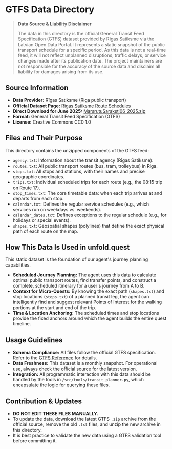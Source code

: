 # GTFS Data Directory

> **Data Source & Liability Disclaimer**
>
> The data in this directory is the official General Transit Feed Specification (GTFS) dataset provided by Rīgas Satiksme via the Latvian Open Data Portal. It represents a static snapshot of the public transport schedule for a specific period. As this data is not a real-time feed, it will not reflect unplanned disruptions, traffic delays, or service changes made after its publication date. The project maintainers are not responsible for the accuracy of the source data and disclaim all liability for damages arising from its use.

## Source Information

-   **Data Provider:** Rīgas Satiksme (Riga public transport)
-   **Official Dataset Page:** [Rīgas Satiksme Route Schedules](https://data.gov.lv/dati/lv/dataset/marsrutu-saraksti-rigas-satiksme-sabiedriskajam-transportam)
-   **Direct Download for June 2025:** [MarsrutuSaraksti06_2025.zip](https://data.gov.lv/dati/dataset/6d78358a-0095-4ce3-b119-6cde5d0ac54f/resource/5bda805a-bb3e-4327-8580-7a6954a1551d/download/marsrutusaraksti06_2025.zip)
-   **Format:** General Transit Feed Specification (GTFS)
-   **License:** Creative Commons CC0 1.0

## Files and Their Purpose

This directory contains the unzipped components of the GTFS feed:

-   `agency.txt`: Information about the transit agency (Rīgas Satiksme).
-   `routes.txt`: All public transport routes (bus, tram, trolleybus) in Riga.
-   `stops.txt`: All stops and stations, with their names and precise geographic coordinates.
-   `trips.txt`: Individual scheduled trips for each route (e.g., the 08:15 trip on Route 17).
-   `stop_times.txt`: The core timetable data: when each trip arrives at and departs from each stop.
-   `calendar.txt`: Defines the regular service schedules (e.g., which services run on weekdays vs. weekends).
-   `calendar_dates.txt`: Defines exceptions to the regular schedule (e.g., for holidays or special events).
-   `shapes.txt`: Geospatial shapes (polylines) that define the exact physical path of each route on the map.

## How This Data Is Used in unfold.quest

This static dataset is the foundation of our agent's journey planning capabilities.

-   **Scheduled Journey Planning:** The agent uses this data to calculate optimal public transport routes, find transfer points, and construct a complete, scheduled itinerary for a user's journey from A to B.
-   **Context for Micro-Quests:** By knowing the exact path (`shapes.txt`) and stop locations (`stops.txt`) of a planned transit leg, the agent can intelligently find and suggest relevant Points of Interest for the walking portions at the start and end of the trip.
-   **Time & Location Anchoring:** The scheduled times and stop locations provide the fixed anchors around which the agent builds the entire quest timeline.

## Usage Guidelines

-   **Schema Compliance:** All files follow the official GTFS specification. Refer to the [GTFS Reference](https://developers.google.com/transit/gtfs/reference) for details.
-   **Data Freshness:** This dataset is a monthly snapshot. For operational use, always check the official source for the latest version.
-   **Integration:** All programmatic interaction with this data should be handled by the tools in `/src/tools/transit_planner.py`, which encapsulate the logic for querying these files.

## Contribution & Updates

-   **DO NOT EDIT THESE FILES MANUALLY.**
-   To update the data, download the latest GTFS `.zip` archive from the official source, remove the old `.txt` files, and unzip the new archive in this directory.
-   It is best practice to validate the new data using a GTFS validation tool before committing it.